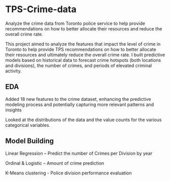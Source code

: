 # TPS-Crime-data
Analyze the crime data from Toronto police service to help provide recommendations on how to better allocate their resources and reduce the overall crime rate.

This project aimed to analyze the features that impact the level of crime in Toronto to help provide TPS recommendations on how to better allocate their resources 
and ultimately reduce the overall crime rate. I built predictive models based on historical data to forecast crime hotspots (both locations and divisions), 
the number of crimes, and periods of elevated criminal activity. 
## EDA
Added 18 new features to the crime dataset, enhancing the predictive modeling process and potentially capturing more relevant patterns and insights

Looked at the distributions of the data and the value counts for the various categorical variables. 
## Model Building
Linear Regression – Predict the number of Crimes per Division by year

Ordinal & Logistic – Amount of crime prediction

K-Means clustering - Police division performance evaluation
